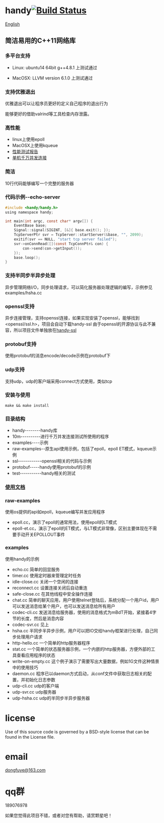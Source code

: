 handy[![Build Status](https://travis-ci.org/yedf/handy.png)](https://travis-ci.org/yedf/handy)
====
[English](https://github.com/yedf/handy/blob/master/README-en.md)

## 简洁易用的C++11网络库

### 多平台支持

*   Linux: ubuntu14 64bit g++4.8.1 上测试通过

*   MacOSX: LLVM version 6.1.0 上测试通过

### 支持优雅退出

优雅退出可以让程序员更好的定义自己程序的退出行为

能够更好的借助valrind等工具检查内存泄露。

### 高性能

*   linux上使用epoll
*   MacOSX上使用kqueue
*   [性能测试报告](http://www.oschina.net/p/c11-handy)
*   [单机千万并发连接](https://zhuanlan.zhihu.com/p/21378825)

### 简洁

10行代码能够编写一个完整的服务器

### 代码示例--echo-server

```c
#include <handy/handy.h>
using namespace handy;

int main(int argc, const char* argv[]) {
    EventBase base;
    Signal::signal(SIGINT, [&]{ base.exit(); });
    TcpServerPtr svr = TcpServer::startServer(&base, "", 2099);
    exitif(svr == NULL, "start tcp server failed");
    svr->onConnRead([](const TcpConnPtr& con) {
        con->send(con->getInput());
    });
    base.loop();
}
```

### 支持半同步半异步处理

异步管理网络I/O，同步处理请求，可以简化服务器处理逻辑的编写，示例参见examples/hsha.cc

### openssl支持

异步连接管理，支持openssl连接，如果实现安装了openssl，能够找到<openssl/ssl.h>，项目会自动下载handy-ssl
由于openssl的开源协议与此不兼容，所以项目文件单独放在[handy-ssl](https://github.com/yedf/handy-ssl.git)

### protobuf支持

使用protobuf的消息encode/decode示例在protobuf下

### udp支持

支持udp，udp的客户端采用connect方式使用，类似tcp

### 安装与使用

    make && make install

### 目录结构

*   handy--------handy库
*   10m----------进行千万并发连接测试所使用的程序
*   examples----示例
*   raw-examples--原生api使用示例，包括了epoll，epoll ET模式，kqueue示例
*   ssl------------openssl相关的代码与示例  
*   protobuf-----handy使用protobuf的示例  
*   test-----------handy相关的测试  

### [使用文档](https://github.com/yedf/handy/blob/master/doc.md)

### raw-examples
使用os提供的api如epoll，kqueue编写并发应用程序
*   epoll.cc，演示了epoll的通常用法，使用epoll的LT模式
*   epoll-et.cc，演示了epoll的ET模式，与LT模式非常像，区别主要体现在不需要手动开关EPOLLOUT事件

### examples
使用handy的示例
*   echo.cc 简单的回显服务
*   timer.cc 使用定时器来管理定时任务
*   idle-close.cc 关闭一个空闲的连接
*   reconnect.cc 设置连接关闭后自动重连
*   safe-close.cc 在其他线程中安全操作连接
*   chat.cc 简单的聊天应用，用户使用telnet登陆后，系统分配一个用户id，用户可以发送消息给某个用户，也可以发送消息给所有用户
*   codec-cli.cc 发送消息给服务器，使用的消息格式为mBdT开始，紧接着4字节的长度，然后是消息内容
*   codec-svr.cc 见上
*   hsha.cc 半同步半异步示例，用户可以把IO交给handy框架进行处理，自己同步处理用户请求
*   http-hello.cc 一个简单的http服务器程序
*   stat.cc 一个简单的状态服务器示例，一个内嵌的http服务器，方便外部的工具查看应用程序的状态
*   write-on-empty.cc 这个例子演示了需要写出大量数据，例如1G文件这种情景中的使用技巧
*   daemon.cc 程序已以daemon方式启动，从conf文件中获取日志相关的配置，并初始化日志参数
*   udp-cli.cc udp的客户端
*   udp-svr.cc udp服务器
*   udp-hsha.cc udp的半同步半异步服务器

license
====
Use of this source code is governed by a BSD-style
license that can be found in the License file.

email
====
dongfuye@163.com

qq群
====
189076978

如果您觉得此项目不错，或者对您有帮助，请赏颗星吧！